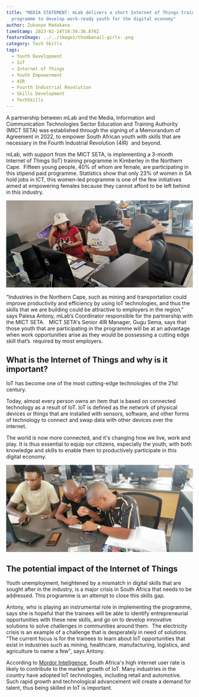 ```yaml
---
title: "MEDIA STATEMENT: mLab delivers a short Internet of Things training
  programme to develop work-ready youth for the digital economy"
author: Zukanye Madakana
timeStamp: 2023-02-24T10:56:36.876Z
featureImage: ../../images/thumbanail-girls-.png
category: Tech Skills
tags:
  - Youth Development
  - IoT
  - Internet of Things
  - Youth Empowerment
  - 4IR
  - Fourth Industrial Revolution
  - Skills Development
  - TechSkills
---
```

A partnership between mLab and the Media, Information and Communication Technologies Sector Education and Training Authority (MICT SETA) was established through the signing of a Memorandum of Agreement in 2022, to empower South African youth with skills that are necessary in the Fourth Industrial Revolution (4IR)  and beyond.

mLab, with support from the MICT SETA, is implementing a 3-month Internet of Things (IoT) training programme in Kimberley in the Northern Cape.  Fifteen young people, 40% of whom are female, are participating in this stipend paid programme. Statistics show that only 23% of women in SA hold jobs in ICT, this women-led programme is one of the few initiatives aimed at empowering females because they cannot afford to be left behind in this industry.

![](../../images/iot5.jpg "Three youth programme participants on the first day of course orientation.")

“Industries in the Northern Cape, such as mining and transportation could improve productivity and efficiency by using IoT technologies, and thus the skills that we are building could be attractive to employers in the region,” says Palesa Antony, mLab’s Coordinator responsible for the partnership with the MICT SETA.   MICT SETA's Senior 4IR Manager, Gugu Sema, says that those youth that are participating in the programme will be at an advantage when work opportunities arise as they would be possessing a cutting edge skill that’s  required by most employers. 

## What is the Internet of Things and why is it important?

IoT has become one of the most cutting-edge technologies of the 21st century. 

Today, almost every person owns an item that is based on connected technology as a result of IoT. IoT is defined as the network of physical devices or things that are installed with sensors, software, and other forms of technology to connect and swap data with other devices over the internet. 

The world is now more connected, and it's changing how we live, work and play. It is thus essential to equip our citizens, especially the youth, with both knowledge and skills to enable them to productively participate in this digital economy. 

![](../../images/iot6.jpg "Programme participants doing an IoT task on first day of orientation.")



## The potential impact of the Internet of Things 

Youth unemployment, heightened by a mismatch in digital skills that are sought after in the industry, is a major crisis in South Africa that needs to be addressed. This programme is an attempt to close this skills gap. 

Antony, who is playing an instrumental role in implementing the programme, says she is hopeful that the trainees will be able to identify entrepreneurial opportunities with these new skills, and go on to develop innovative solutions to solve challenges in communities around them.  The electricity crisis is an example of a challenge that is desperately in need of solutions.  “The current focus is for the trainees to learn about IoT opportunities that exist in industries such as mining, healthcare, manufacturing, logistics, and agriculture to name a few", says Antony.

According to [Mordor Intelligence](https://www.mordorintelligence.com/industry-reports/south-africa-iot-market), South Africa's high internet user rate is likely to contribute to the market growth of IoT. Many industries in the country have adopted IoT technologies, including retail and automotive. Such rapid growth and technological advancement will create a demand for talent, thus being skilled in IoT is important.